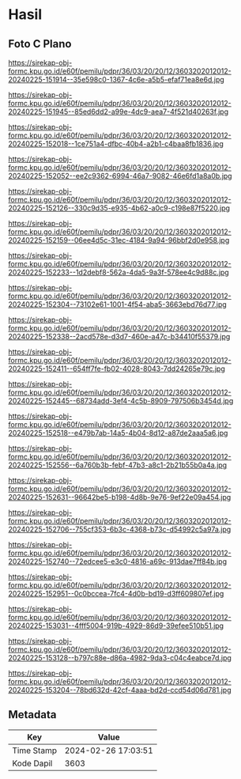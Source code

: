 # Hasil

## Foto C Plano

https://sirekap-obj-formc.kpu.go.id/e60f/pemilu/pdpr/36/03/20/20/12/3603202012012-20240225-151914--35e598c0-1367-4c6e-a5b5-efaf71ea8e6d.jpg

https://sirekap-obj-formc.kpu.go.id/e60f/pemilu/pdpr/36/03/20/20/12/3603202012012-20240225-151945--85ed6dd2-a99e-4dc9-aea7-4f521d40263f.jpg

https://sirekap-obj-formc.kpu.go.id/e60f/pemilu/pdpr/36/03/20/20/12/3603202012012-20240225-152018--1ce751a4-dfbc-40b4-a2b1-c4baa8fb1836.jpg

https://sirekap-obj-formc.kpu.go.id/e60f/pemilu/pdpr/36/03/20/20/12/3603202012012-20240225-152052--ee2c9362-6994-46a7-9082-46e6fd1a8a0b.jpg

https://sirekap-obj-formc.kpu.go.id/e60f/pemilu/pdpr/36/03/20/20/12/3603202012012-20240225-152126--330c9d35-e935-4b62-a0c9-c198e87f5220.jpg

https://sirekap-obj-formc.kpu.go.id/e60f/pemilu/pdpr/36/03/20/20/12/3603202012012-20240225-152159--06ee4d5c-31ec-4184-9a94-96bbf2d0e958.jpg

https://sirekap-obj-formc.kpu.go.id/e60f/pemilu/pdpr/36/03/20/20/12/3603202012012-20240225-152233--1d2debf8-562a-4da5-9a3f-578ee4c9d88c.jpg

https://sirekap-obj-formc.kpu.go.id/e60f/pemilu/pdpr/36/03/20/20/12/3603202012012-20240225-152304--73102e61-1001-4f54-aba5-3663ebd76d77.jpg

https://sirekap-obj-formc.kpu.go.id/e60f/pemilu/pdpr/36/03/20/20/12/3603202012012-20240225-152338--2acd578e-d3d7-460e-a47c-b34410f55379.jpg

https://sirekap-obj-formc.kpu.go.id/e60f/pemilu/pdpr/36/03/20/20/12/3603202012012-20240225-152411--654ff7fe-fb02-4028-8043-7dd24265e79c.jpg

https://sirekap-obj-formc.kpu.go.id/e60f/pemilu/pdpr/36/03/20/20/12/3603202012012-20240225-152445--68734add-3ef4-4c5b-8909-797506b3454d.jpg

https://sirekap-obj-formc.kpu.go.id/e60f/pemilu/pdpr/36/03/20/20/12/3603202012012-20240225-152518--e479b7ab-14a5-4b04-8d12-a87de2aaa5a6.jpg

https://sirekap-obj-formc.kpu.go.id/e60f/pemilu/pdpr/36/03/20/20/12/3603202012012-20240225-152556--6a760b3b-febf-47b3-a8c1-2b21b55b0a4a.jpg

https://sirekap-obj-formc.kpu.go.id/e60f/pemilu/pdpr/36/03/20/20/12/3603202012012-20240225-152631--96642be5-b198-4d8b-9e76-9ef22e09a454.jpg

https://sirekap-obj-formc.kpu.go.id/e60f/pemilu/pdpr/36/03/20/20/12/3603202012012-20240225-152706--755cf353-6b3c-4368-b73c-d54992c5a97a.jpg

https://sirekap-obj-formc.kpu.go.id/e60f/pemilu/pdpr/36/03/20/20/12/3603202012012-20240225-152740--72edcee5-e3c0-4816-a69c-913dae7ff84b.jpg

https://sirekap-obj-formc.kpu.go.id/e60f/pemilu/pdpr/36/03/20/20/12/3603202012012-20240225-152951--0c0bccea-7fc4-4d0b-bd19-d3ff609807ef.jpg

https://sirekap-obj-formc.kpu.go.id/e60f/pemilu/pdpr/36/03/20/20/12/3603202012012-20240225-153031--4fff5004-919b-4929-86d9-39efee510b51.jpg

https://sirekap-obj-formc.kpu.go.id/e60f/pemilu/pdpr/36/03/20/20/12/3603202012012-20240225-153128--b797c88e-d86a-4982-9da3-c04c4eabce7d.jpg

https://sirekap-obj-formc.kpu.go.id/e60f/pemilu/pdpr/36/03/20/20/12/3603202012012-20240225-153204--78bd632d-42cf-4aaa-bd2d-ccd54d06d781.jpg


## Metadata

| Key        | Value               |
| ---------- | ------------------- |
| Time Stamp | 2024-02-26 17:03:51 |
| Kode Dapil | 3603                |



